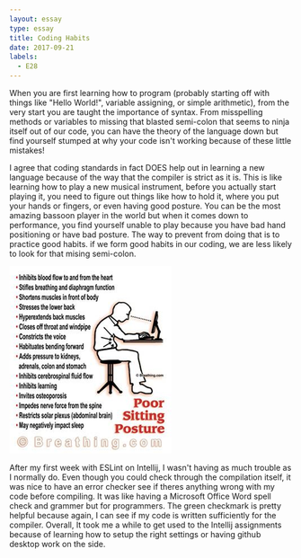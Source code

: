 ```yaml
---
layout: essay
type: essay
title: Coding Habits
date: 2017-09-21
labels:
  - E28
---
```


When you are first learning how to program (probably starting off with things like "Hello World!", variable assigning, or simple arithmetic), from the very start you are taught the importance of syntax. From misspelling methods or variables to missing that blasted semi-colon that seems to ninja itself out of our code, you can have the theory of the language down but find yourself stumped at why your code isn't working because of these little mistakes! 

I agree that coding standards in fact DOES help out in learning a new language because of the way that the compiler is strict as it is. This is like learning how to play a new musical instrument, before you actually start playing it, you need to figure out things like how to hold it, where you put your hands or fingers, or even having good posture. You can be the most amazing bassoon player in the world but when it comes down to performance, you find yourself unable to play because you have bad hand positioning or have bad posture. The way to prevent from doing that is to practice good habits. if we form good habits in our coding, we are less likely to look for that mising semi-colon. 

<img class="ui medium image" src="../images/poor-posture.jpg">

After my first week with ESLint on Intellij, I wasn't having as much trouble as I normally do. Even though you could check through the compilation itself, it was nice to have an error checker see if theres anything wrong with my code before compiling. It was like having a Microsoft Office Word spell check and grammer but for programmers. The green checkmark is pretty helpful because again, I can see if my code is written sufficiently for the compiler. Overall, It took me a while to get used to the Intellij assignments because of learning how to setup the right settings or having github desktop work on the side.  
